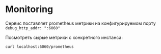 # Monitoring

Сервис поставляет prometheus метрики на конфигурируемом порту `debug_http_addr: ":6060"`

Посмотреть сырые метрики с конкретного инстанса:
```
curl localhost:6060/prometheus
```
